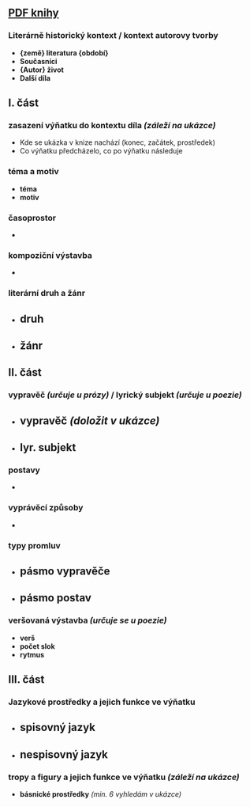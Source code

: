 ## [PDF knihy]()
### Literárně historický kontext / kontext autorovy tvorby
- **{země} literatura {období}**
- **Současníci**
- **{Autor} život**
- **Další díla**
## I. část

### zasazení výňatku do kontextu díla *(záleží na ukázce)*
- Kde se ukázka v knize nachází (konec, začátek, prostředek)
- Co výňatku předcházelo, co po výňatku následuje 
### téma a motiv
- **téma**
- **motiv**
### časoprostor
- 
### kompoziční výstavba
- 
### literární druh a žánr
- **druh**
	- 
- **žánr**
	- 
## II. část
### vypravěč *(určuje u prózy)* / lyrický subjekt *(určuje u poezie)*
- **vypravěč** *(doložit v ukázce)*
	- 
- **lyr. subjekt**
	- 
### postavy
- 
### vyprávěcí způsoby
- 
### typy promluv
- **pásmo vypravěče**
	- 
- **pásmo postav**
	- 
### veršovaná výstavba  *(určuje se u poezie)*
- **verš**
- **počet slok**
- **rytmus**
## III. část
### Jazykové prostředky a jejich funkce ve výňatku
- **spisovný jazyk**
	- 
- **nespisovný jazyk**
	- 
### tropy a figury a jejich funkce ve výňatku *(záleží na ukázce)*
- **básnické prostředky** *(min. 6 vyhledám v ukázce)*